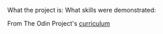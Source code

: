What the project is:
What skills were demonstrated:


From The Odin Project's [curriculum](http://www.theodinproject.com/courses/web-development-101/lessons/html-css)